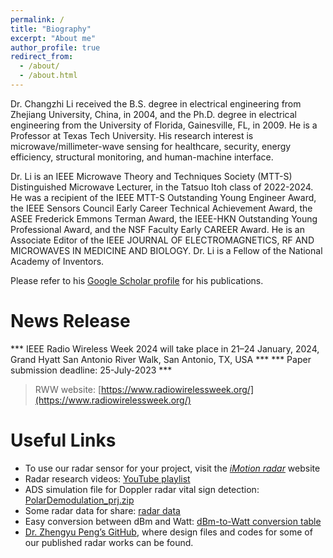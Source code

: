 ```yaml
---
permalink: /
title: "Biography"
excerpt: "About me"
author_profile: true
redirect_from: 
  - /about/
  - /about.html
---
```


Dr. Changzhi Li received the B.S. degree in electrical engineering from Zhejiang University, China, in 2004, and the Ph.D. degree in electrical engineering from the University of Florida, Gainesville, FL, in 2009. He is a Professor at Texas Tech University. His research interest is microwave/millimeter-wave sensing for healthcare, security, energy efficiency, structural monitoring, and human-machine interface.

Dr. Li is an IEEE Microwave Theory and Techniques Society (MTT-S) Distinguished Microwave Lecturer, in the Tatsuo Itoh class of 2022-2024. He was a recipient of the IEEE MTT-S Outstanding Young Engineer Award, the IEEE Sensors Council Early Career Technical Achievement Award, the ASEE Frederick Emmons Terman Award, the IEEE-HKN Outstanding Young Professional Award, and the NSF Faculty Early CAREER Award. He is an Associate Editor of the IEEE JOURNAL OF ELECTROMAGNETICS, RF AND MICROWAVES IN MEDICINE AND BIOLOGY. Dr. Li is a Fellow of the National Academy of Inventors.

Please refer to his [Google Scholar profile](http://scholar.google.com/citations?user=Hx6pVv4AAAAJ&hl=en) for his publications.


# News Release

*** IEEE Radio Wireless Week 2024 will take place in 21–24 January, 2024, Grand Hyatt San Antonio River Walk, San Antonio, TX, USA ***
*** Paper submission deadline: 25-July-2023 ***

> RWW website: [https://www.radiowirelessweek.org/](https://www.radiowirelessweek.org/)


# Useful Links

- To use our radar sensor for your project, visit the *[iMotion radar](https://sites.google.com/site/imotionradar/home)* website
- Radar research videos: [YouTube playlist](https://www.youtube.com/playlist?list=PL8pR23L-R7oVtj-XsV4Y7dmyFIFfGFw3y) 
- ADS simulation file for Doppler radar vital sign detection: [PolarDemodulation_prj.zip](http://www.webpages.ttu.edu/chali/PolarDemodulation_prj.zip)
- Some radar data for share: [radar data](https://sites.google.com/site/clilabsite/radar-projects/data-share)
- Easy conversion between dBm and Watt: [dBm-to-Watt conversion table](http://www.minicircuits.com/pages/pdfs/dg03-110.pdf)
- [Dr. Zhengyu Peng’s GitHub](https://github.com/rookiepeng?tab=repositories), where design files and codes for some of our published radar works can be found.
